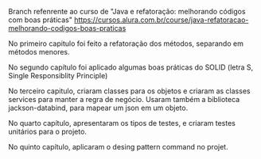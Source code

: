 Branch refenrente ao curso de "Java e refatoração: melhorando códigos com boas práticas"
https://cursos.alura.com.br/course/java-refatoracao-melhorando-codigos-boas-praticas

No primeiro capitulo foi feito a refatoração dos métodos, separando em métodos menores.

No segundo capítulo foi aplicado algumas boas práticas do SOLID (letra S,  Single Responsiblity Principle) 

No terceiro capitulo, criaram classes para os objetos e criaram as classes services para manter a regra de negócio. Usaram também a biblioteca jackson-databind, para mapear um json em um objeto.

No quarto capítulo, apresentaram os tipos de testes, e criaram testes unitários para o projeto.

No quinto capítulo, aplicaram o desing pattern command no projet.
